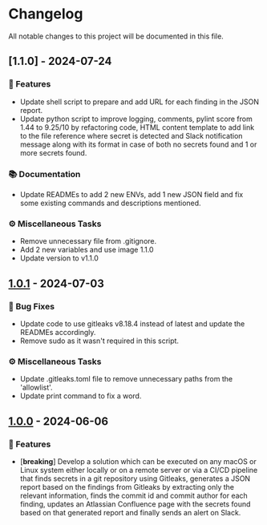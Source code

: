 # Changelog

All notable changes to this project will be documented in this file.

## [1.1.0] - 2024-07-24

### 🚀 Features

- Update shell script to prepare and add URL for each finding in the JSON report.
- Update python script to improve logging, comments, pylint score from 1.44 to 9.25/10 by refactoring code, HTML content template to add link to the file reference where secret is detected and Slack notification message along with its format in case of both no secrets found and 1 or more secrets found.

### 📚 Documentation

- Update READMEs to add 2 new ENVs, add 1 new JSON field and fix some existing commands and descriptions mentioned.

### ⚙️ Miscellaneous Tasks

- Remove unnecessary file from .gitignore.
- Add 2 new variables and use image 1.1.0
- Update version to v1.1.0

## [1.0.1] - 2024-07-03

[1.0.1]: https://github.com/abdullahkhawer/find-and-report-secrets-in-code/releases/tag/v1.0.1

### 🐛 Bug Fixes

- Update code to use gitleaks v8.18.4 instead of latest and update the READMEs accordingly.
- Remove sudo as it wasn't required in this script.

### ⚙️ Miscellaneous Tasks

- Update .gitleaks.toml file to remove unnecessary paths from the 'allowlist'.
- Update print command to fix a word.


## [1.0.0] - 2024-06-06

[1.0.0]: https://github.com/abdullahkhawer/find-and-report-secrets-in-code/releases/tag/v1.0.0

### 🚀 Features

- [**breaking**] Develop a solution which can be executed on any macOS or Linux system either locally or on a remote server or via a CI/CD pipeline that finds secrets in a git repository using Gitleaks, generates a JSON report based on the findings from Gitleaks by extracting only the relevant information, finds the commit id and commit author for each finding, updates an Atlassian Confluence page with the secrets found based on that generated report and finally sends an alert on Slack.
